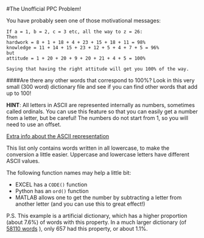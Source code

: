 #The Unofficial PPC Problem!

You have probably seen one of those motivational messages:
````
If a = 1, b = 2, c = 3 etc, all the way to z = 26:
Then
hardwork = 8 + 1 + 18 + 4 + 23 + 15 + 18 + 11 = 98%
knowledge = 11 + 14 + 15 + 23 + 12 + 5 + 4 + 7 + 5 = 96%
but
attitude = 1 + 20 + 20 + 9 + 20 + 21 + 4 + 5 = 100%

Saying that having the right attitude will get you 100% of the way.
````

####Are there any other words that correspond to 100%?
Look in this very small (300 word) dictionary file and see if you can find other words that add up to 100!

**HINT**:
All letters in ASCII are represented internally as numbers, sometimes called ordinals. You can use
this feature so that you can easily get a number from a letter, but be careful! The numbers do not
start from 1, so you will need to use an offset.

[Extra info about the ASCII representation](http://ee.hawaii.edu/~tep/EE160/Book/chap4/subsection2.1.1.1.html)

This list only contains words written in all lowercase, to make the conversion a little easier.
Uppercase and lowercase letters have different ASCII values.

The following function names may help a little bit:

* EXCEL has a `CODE()` function
* Python has an `ord()` function
* MATLAB allows one to get the number by subtracting a letter from another letter (and you can
use this to great effect!)


P.S. This example is a artificial dictionary, which has a higher proportion (about 7.6%) of words with this property.
In a much larger dictionary (of [58110 words](http://www.mieliestronk.com/wordlist.html) ), only 657 had this property, or about 1.1%.
